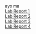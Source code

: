 ayo ma  
[Lab Report 1](lab-report-1-week-2)  
[Lab Report 2](lab-report-2-week-4)  
[Lab Report 3](lab-report-3-week-6)  
[Lab Report 4](lab-report-4-week-8)  